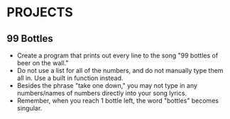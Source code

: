 # PROJECTS
## 99 Bottles
* Create a program that prints out every line to the song "99 bottles of beer on the wall."
* Do not use a list for all of the numbers, and do not manually type them all in. Use a built in function instead.
* Besides the phrase "take one down," you may not type in any numbers/names of numbers directly into your song lyrics.
* Remember, when you reach 1 bottle left, the word "bottles" becomes singular.
